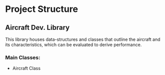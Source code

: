 # Project Structure

## Aircraft Dev. Library

This library houses data-structures and classes that outline the aircraft and its characteristics, which can be evaluated to derive performance.

### Main Classes:

- Aircraft Class